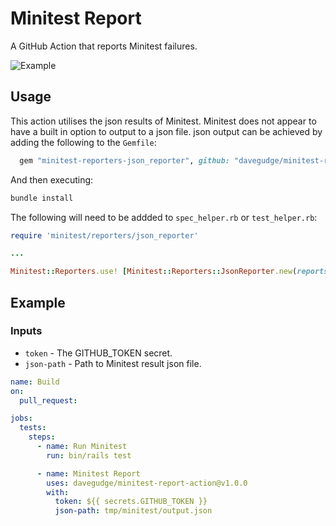 # Minitest Report

A GitHub Action that reports Minitest failures.

![Example](https://user-images.githubusercontent.com/1736807/161021237-1c64cce7-edec-4943-92db-b18f92fcada8.png)

## Usage

This action utilises the json results of Minitest. Minitest does not appear to have a built in option to output to a json file. json output can be achieved by adding the following to the `Gemfile`:

```ruby
  gem "minitest-reporters-json_reporter", github: "davegudge/minitest-reporters-json_reporter", branch: "write-to-file"
```

And then executing:

```ruby
bundle install
```

The following will need to be addded to `spec_helper.rb` or `test_helper.rb`:

```ruby
require 'minitest/reporters/json_reporter'

...

Minitest::Reporters.use! [Minitest::Reporters::JsonReporter.new(reports_dir: "tmp/minitest")]
```

## Example

### Inputs

- `token` - The GITHUB_TOKEN secret.
- `json-path` - Path to Minitest result json file.

```yaml
name: Build
on:
  pull_request:

jobs:
  tests:
    steps:
      - name: Run Minitest
        run: bin/rails test

      - name: Minitest Report
        uses: davegudge/minitest-report-action@v1.0.0
        with:
          token: ${{ secrets.GITHUB_TOKEN }}
          json-path: tmp/minitest/output.json
```
